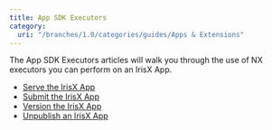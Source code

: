 ```yaml
---
title: App SDK Executors
category:
  uri: "/branches/1.0/categories/guides/Apps & Extensions"
---
```


The App SDK Executors articles will walk you through the use of NX executors you can perform on an IrisX App.

- [Serve the IrisX App](running-the-iris-app-sdk)
- [Submit the IrisX App](iris-app-publish)
- [Version the IrisX App](version-your-app)
- [Unpublish an IrisX App](unpublish-your-app)
